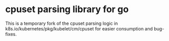 # cpuset parsing library for go

This is a temporary fork of the cpuset parsing logic in k8s.io/kubernetes/pkg/kubelet/cm/cpuset for easier consumption and bug-fixes.
